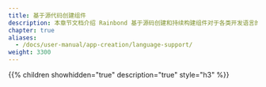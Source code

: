 ```yaml
---
title: 基于源代码创建组件
description: 本章节文档介绍 Rainbond 基于源码创建和持续构建组件对于各类开发语言的支持规范
chapter: true
aliases:
  - /docs/user-manual/app-creation/language-support/
weight: 3300
---
```


{{% children showhidden="true" description="true" style="h3"  %}}
